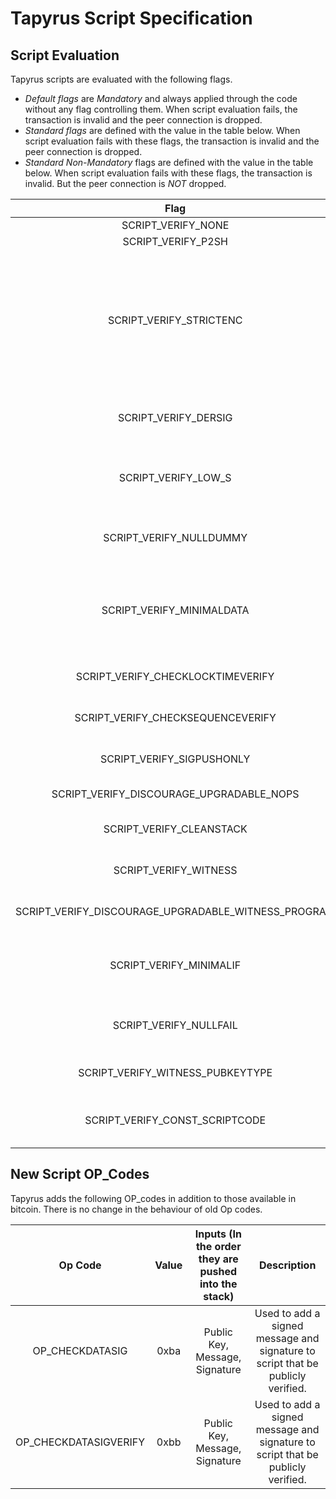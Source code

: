 Tapyrus Script Specification
============================

Script Evaluation
--------------------
Tapyrus scripts are evaluated with the following flags. 

- *Default flags* are _Mandatory_ and always applied through the code without any flag controlling them.  When script evaluation fails, the transaction is invalid and the peer connection is dropped.
- *Standard flags* are defined with the value in the table below. When script evaluation fails with these flags, the transaction is invalid and the peer connection is dropped.
- *Standard Non-Mandatory* flags are defined with the value in the table below. When script evaluation fails with these flags, the transaction is invalid. But the peer connection is _NOT_ dropped.

| Flag | Value | Description  | Usage |
| :---: | :---: | :---: | :---: | 
|SCRIPT_VERIFY_NONE| 0 | | |
|SCRIPT_VERIFY_P2SH | - |Evaluate P2SH subscripts | Default |
|SCRIPT_VERIFY_STRICTENC | - |Passing a non-strict-DER signature or one with undefined hashtype to a checksig/checkdatasig operation causes script failure. Evaluating a pubkey that is not (0x04 + 64 bytes) or (0x02 or 0x03 + 32 bytes) by checksig/checkdatasig causes script failure. | Default |
|SCRIPT_VERIFY_DERSIG | - |Passing a non-strict-DER signature to a checksig operation causes script failure| Default|
|SCRIPT_VERIFY_LOW_S | - |Passing a non-strict-DER signature or one with S > order/2 to a checksig operation causes script failure | Default|
|SCRIPT_VERIFY_NULLDUMMY | - |Verify dummy stack item consumed by CHECKMULTISIG is of zero-length| Default|
|SCRIPT_VERIFY_MINIMALDATA | - |Require minimal encodings for all push operations. Whenever a stack element is interpreted as a number, it must be of minimal length  | Default |
|SCRIPT_VERIFY_CHECKLOCKTIMEVERIFY | - |Verify CHECKLOCKTIMEVERIFY. BIP65| Default |
|SCRIPT_VERIFY_CHECKSEQUENCEVERIFY | - |Support CHECKSEQUENCEVERIFY . BIP112 | Default |
|SCRIPT_VERIFY_SIGPUSHONLY | (1U << 0) |Using a non-push operator in the scriptSig causes script failure | Standard Non-Mandatory |
|SCRIPT_VERIFY_DISCOURAGE_UPGRADABLE_NOPS | (1U << 1) |Discourage use of NOPs reserved for upgrades | Standard |
|SCRIPT_VERIFY_CLEANSTACK | (1U << 2)|Require that only a single stack element remains after evaluation | Standard |
|SCRIPT_VERIFY_WITNESS | (1U << 11)|Support segregated witness| Standard |
|SCRIPT_VERIFY_DISCOURAGE_UPGRADABLE_WITNESS_PROGRAM | (1U << 12)|Making v1-v16 witness program non-standard| Standard |
|SCRIPT_VERIFY_MINIMALIF | (1U << 13)|Segwit script only: Require the argument of OP_IF/NOTIF to be exactly 0x01 or empty vector| Standard |
|SCRIPT_VERIFY_NULLFAIL | (1U << 14)|Signature(s) must be empty vector if a CHECK(MULTI)SIG operation failed| Standard |
|SCRIPT_VERIFY_WITNESS_PUBKEYTYPE | (1U << 15)|Public keys in segregated witness scripts must be compressed| Standard |
|SCRIPT_VERIFY_CONST_SCRIPTCODE | (1U << 16)|Making OP_CODESEPARATOR and FindAndDelete fail any non-segwit scripts| Standard |


New Script OP_Codes
--------------------
Tapyrus adds the following OP_codes in addition to those available in bitcoin. There is no change in the behaviour of old Op codes.

| Op Code | Value | Inputs (In the order they are pushed into the stack) | Description  |
| :---: | :---: | :---: | :---: |
|OP_CHECKDATASIG| 0xba |  Public Key, Message, Signature | Used to add a signed message and signature to script that be publicly verified.|
|OP_CHECKDATASIGVERIFY| 0xbb | Public Key, Message, Signature | Used to add a signed message and signature to script that be publicly verified.|